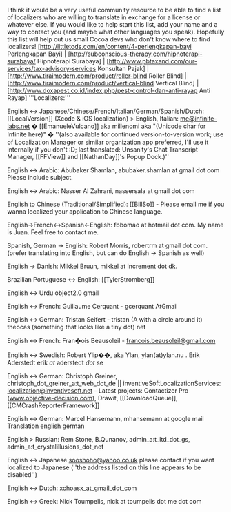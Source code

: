 I think it would be a very useful community resource to be able to find a list of localizers who are willing to translate in exchange for a license or whatever else.  If you would like to help start this list, add your name and a way to contact you (and maybe what other languages you speak). Hopefully this list will help out us small Cocoa devs who don't know where to find localizers! 
[http://littletods.com/en/content/4-perlengkapan-bayi Perlengkapan Bayi] | [http://subconscious-therapy.com/hipnoterapi-surabaya/ Hipnoterapi Surabaya] | [http://www.pbtaxand.com/our-services/tax-advisory-services Konsultan Pajak] | [http://www.tiraimodern.com/product/roller-blind Roller Blind] | [http://www.tiraimodern.com/product/vertical-blind Vertical Blind] | [http://www.doxapest.co.id/index.php/pest-control-dan-anti-rayap Anti Rayap]
'''Localizers:'''

English <-> Japanese/Chinese/French/Italian/German/Spanish/Dutch: [[LocalVersion]] (Xcode & iOS localization) > 
English, Italian: me@infinite-labs.net � [[EmanueleVulcano]] aka millenomi aka "(Unicode char for Infinite here)" � ''(also available for continued version-to-version work; use of Localization Manager or similar organization app preferred, I'll use it internally if you don't :D; last translated: Unsanity's Chat Transcript Manager, [[FFView]] and [[NathanDay]]'s Popup Dock.)'' 

English <-> Arabic: Abubaker Shamlan, abubaker.shamlan at gmail dot com Please include subject.

English <-> Arabic: Nasser Al Zahrani, nassersala at gmail dot com 

English to Chinese (Traditional/Simplified): [[BillSo]] - Please email me if you wanna localized your application to Chinese language. 

English->French<->Spanish<-English: fbbomao at hotmail dot com. My name is Juan. Feel free to contact me. 

Spanish, German -> English: Robert Morris, robertrm at  gmail dot com. (prefer translating into English, but can do English -> Spanish as well)  

English -> Danish: Mikkel Bruun, mikkel at  increment dot dk. 

Brazilian Portuguese <-> English: [[TylerStromberg]]

English <-> Urdu    object2.0 gmail 

English <-> French: Guillaume Cerquant - gcerquant A<nowiki/>tGmail

English <-> German: Tristan Seifert - tristan (A with a circle around it) theocas (something that looks like a tiny dot) net

English <-> French: Fran�ois Beausoleil - francois.beausoleil@gmail.com

English <-> Swedish: Robert Ylip��, aka Ylan, ylan(at)ylan.nu . Erik Aderstedt erik _at_ aderstedt _dot_ se

English <-> German: Christoph Greiner, christoph_dot_greiner_a:t_web_dot_de	||	inventiveSoftLocalizationServices:  localization@inventivesoft.net - Latest projects: Contactizer Pro (www.objective-decision.com), Drawit, [[DownloadQueue]], [[CMCrashReporterFramework]]

English <-> German: Marcel Hansemann, mhansemann at google mail Translation english german 

English > Russian: Rem Stone, B.Qunanov,  admin_a:t_ltd_dot_gs, admin_a:t_crystalillusions_dot_net

English <-> Japanese sooshoho@yahoo.co.uk please contact if you want localized to Japanese (''the address listed on this line appears to be disabled'')

English <-> Dutch:  xchoasx_at_gmail_dot_com 

English <-> Greek: Nick Toumpelis, nick at toumpelis dot me dot com
